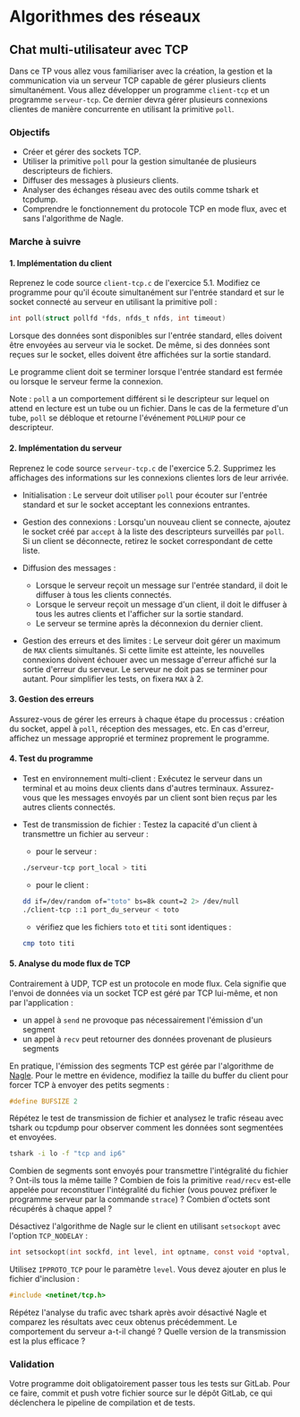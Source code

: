 # Algorithmes des réseaux

## Chat multi-utilisateur avec TCP

Dans ce TP vous allez vous familiariser avec la création, la gestion et la communication via un serveur TCP capable de gérer plusieurs clients simultanément. Vous allez développer un programme `client-tcp` et un programme `serveur-tcp`. Ce dernier devra gérer plusieurs connexions clientes de manière concurrente en utilisant la primitive `poll`.

### Objectifs
- Créer et gérer des sockets TCP.
- Utiliser la primitive `poll` pour la gestion simultanée de plusieurs descripteurs de fichiers.
- Diffuser des messages à plusieurs clients.
- Analyser des échanges réseau avec des outils comme tshark et tcpdump.
- Comprendre le fonctionnement du protocole TCP en mode flux, avec et sans l'algorithme de Nagle.

### Marche à suivre

#### 1. Implémentation du client

Reprenez le code source `client-tcp.c` de l'exercice 5.1. Modifiez ce programme pour qu'il écoute simultanément sur l'entrée standard et sur le socket connecté au serveur en utilisant la primitive poll :

```c
int poll(struct pollfd *fds, nfds_t nfds, int timeout)
```
Lorsque des données sont disponibles sur l'entrée standard, elles doivent être envoyées au serveur via le socket. De même, si des données sont reçues sur le socket, elles doivent être affichées sur la sortie standard.

Le programme client doit se terminer lorsque l'entrée standard est fermée ou lorsque le serveur ferme la connexion.

Note : `poll` a un comportement différent si le descripteur sur lequel on attend en lecture est un tube ou un fichier. Dans le cas de la fermeture d'un tube, `poll` se débloque et retourne l'événement `POLLHUP` pour ce descripteur.

#### 2. Implémentation du serveur

Reprenez le code source `serveur-tcp.c` de l'exercice 5.2. Supprimez les affichages des informations sur les connexions clientes lors de leur arrivée.

- Initialisation : Le serveur doit utiliser `poll` pour écouter sur l'entrée standard et sur le socket acceptant les connexions entrantes.
- Gestion des connexions : Lorsqu'un nouveau client se connecte, ajoutez le socket créé par `accept` à la liste des descripteurs surveillés par `poll`. Si un client se déconnecte, retirez le socket correspondant de cette liste.
- Diffusion des messages :

    - Lorsque le serveur reçoit un message sur l'entrée standard, il doit le diffuser à tous les clients connectés.
    - Lorsque le serveur reçoit un message d'un client, il doit le diffuser à tous les autres clients et l'afficher sur la sortie standard.
    - Le serveur se termine après la déconnexion du dernier client.

- Gestion des erreurs et des limites : Le serveur doit gérer un maximum de `MAX` clients simultanés. Si cette limite est atteinte, les nouvelles connexions doivent échouer avec un message d'erreur affiché sur la sortie d'erreur du serveur. Le serveur ne doit pas se terminer pour autant. Pour simplifier les tests, on fixera `MAX` à 2.

#### 3. Gestion des erreurs

Assurez-vous de gérer les erreurs à chaque étape du processus : création du socket, appel à `poll`, réception des messages, etc. En cas d'erreur, affichez un message approprié et terminez proprement le programme.

#### 4. Test du programme

- Test en environnement multi-client : Exécutez le serveur dans un terminal et au moins deux clients dans d'autres terminaux. Assurez-vous que les messages envoyés par un client sont bien reçus par les autres clients connectés.

- Test de transmission de fichier : Testez la capacité d'un client à transmettre un fichier au serveur :

    - pour le serveur :

    ```sh
    ./serveur-tcp port_local > titi
    ```

    - pour le client :

    ```sh
    dd if=/dev/random of="toto" bs=8k count=2 2> /dev/null
    ./client-tcp ::1 port_du_serveur < toto
    ```

    - vérifiez que les fichiers `toto` et `titi` sont identiques :

    ```sh
    cmp toto titi
    ```

#### 5. Analyse du mode flux de TCP

Contrairement à UDP, TCP est un protocole en mode flux. Cela signifie que l'envoi de données via un socket TCP est géré par TCP lui-même, et non par l'application :

- un appel à `send` ne provoque pas nécessairement l'émission d'un segment
- un appel à `recv` peut retourner des données provenant de plusieurs segments

En pratique, l'émission des segments TCP est gérée par l'algorithme de [Nagle](https://www.ietf.org/rfc/rfc0896.txt). Pour le mettre en évidence, modifiez la taille du buffer du client pour forcer TCP à envoyer des petits segments :
```c
#define BUFSIZE 2
```

Répétez le test de transmission de fichier et analysez le trafic réseau avec tshark ou tcpdump pour observer comment les données sont segmentées et envoyées.

```sh
tshark -i lo -f "tcp and ip6"
```

Combien de segments sont envoyés pour transmettre l'intégralité du fichier ? Ont-ils tous la même taille ? Combien de fois la primitive `read/recv` est-elle appelée pour reconstituer l'intégralité du fichier (vous pouvez préfixer le programme serveur par la commande `strace`) ? Combien d'octets sont récupérés à chaque appel ?

Désactivez l'algorithme de Nagle sur le client en utilisant `setsockopt` avec l'option `TCP_NODELAY` :

```c
int setsockopt(int sockfd, int level, int optname, const void *optval, socklen_t optlen)
```

Utilisez `IPPROTO_TCP` pour le paramètre `level`.  Vous devez ajouter en plus le fichier d'inclusion :

```c
#include <netinet/tcp.h>
```

Répétez l'analyse du trafic avec tshark après avoir désactivé Nagle et comparez les résultats avec ceux obtenus précédemment. Le comportement du serveur a-t-il changé ? Quelle version de la transmission est la plus efficace ?

### Validation

Votre programme doit obligatoirement passer tous les tests sur GitLab. Pour ce faire, commit et push votre fichier source sur le dépôt GitLab, ce qui déclenchera le pipeline de compilation et de tests.
